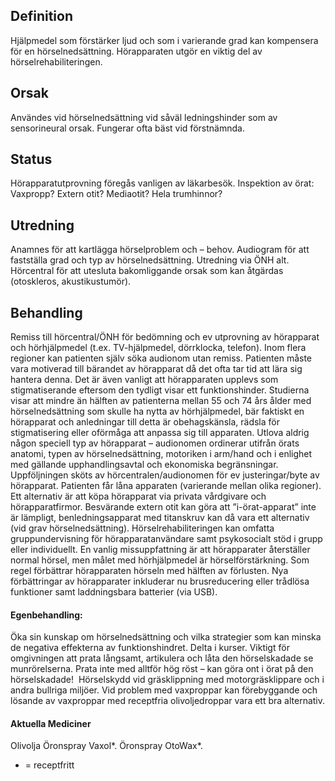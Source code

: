 ## Definition

Hjälpmedel som förstärker ljud och som i varierande grad kan kompensera för en hörselnedsättning. Hörapparaten utgör en viktig del av hörselrehabiliteringen.

## Orsak

Användes vid hörselnedsättning vid såväl ledningshinder som av sensorineural orsak. Fungerar ofta bäst vid förstnämnda.

## Status

Hörapparatutprovning föregås vanligen av läkarbesök. Inspektion av örat: Vaxpropp? Extern otit? Mediaotit? Hela trumhinnor?

## Utredning

Anamnes för att kartlägga hörselproblem och – behov. Audiogram för att fastställa grad och typ av hörselnedsättning. Utredning via ÖNH alt. Hörcentral för att utesluta bakomliggande orsak som kan åtgärdas (otoskleros, akustikustumör).

## Behandling

Remiss till hörcentral/ÖNH för bedömning och ev utprovning av hörapparat och hörhjälpmedel (t.ex. TV-hjälpmedel, dörrklocka, telefon). Inom flera regioner kan patienten själv söka audionom utan remiss.
Patienten måste vara motiverad till bärandet av hörapparat då det ofta tar tid att lära sig hantera denna. Det är även vanligt att hörapparaten upplevs som stigmatiserande eftersom den tydligt visar ett funktionshinder. Studierna visar att mindre än hälften av patienterna mellan 55 och 74 års ålder med hörselnedsättning som skulle ha nytta av hörhjälpmedel, bär faktiskt en hörapparat och anledningar till detta är obehagskänsla, rädsla för stigmatisering eller oförmåga att anpassa sig till apparaten.
Utlova aldrig någon speciell typ av hörapparat – audionomen ordinerar utifrån örats anatomi, typen av hörselnedsättning, motoriken i arm/hand och i enlighet med gällande upphandlingsavtal och ekonomiska begränsningar. Uppföljningen sköts av hörcentralen/audionomen för ev justeringar/byte av hörapparat. Patienten får låna apparaten (varierande mellan olika regioner). Ett alternativ är att köpa hörapparat via privata vårdgivare och hörapparatfirmor. Besvärande extern otit kan göra att ”i-örat-apparat” inte är lämpligt, benledningsapparat med titanskruv kan då vara ett alternativ (vid grav hörselnedsättning). Hörselrehabiliteringen kan omfatta gruppundervisning för hörapparatanvändare samt psykosocialt stöd i grupp eller individuellt.
En vanlig missuppfattning är att hörapparater återställer normal hörsel, men målet med hörhjälpmedel är hörselförstärkning. Som regel förbättrar hörapparaten hörseln med hälften av förlusten. Nya förbättringar av hörapparater inkluderar nu brusreducering eller trådlösa funktioner samt laddningsbara batterier (via USB).

#### Egenbehandling:

Öka sin kunskap om hörselnedsättning och vilka strategier som kan minska de negativa effekterna av funktionshindret. Delta i kurser. Viktigt för omgivningen att prata långsamt, artikulera och låta den hörselskadade se munrörelserna. Prata inte med alltför hög röst – kan göra ont i örat på den hörselskadade! 
Hörselskydd vid gräsklippning med motorgräsklippare och i andra bullriga miljöer.
Vid problem med vaxproppar kan förebyggande och lösande av vaxproppar med receptfria olivoljedroppar vara ett bra alternativ.

#### Aktuella Mediciner

Olivolja Öronspray Vaxol*.
Öronspray OtoWax*.
* = receptfritt

